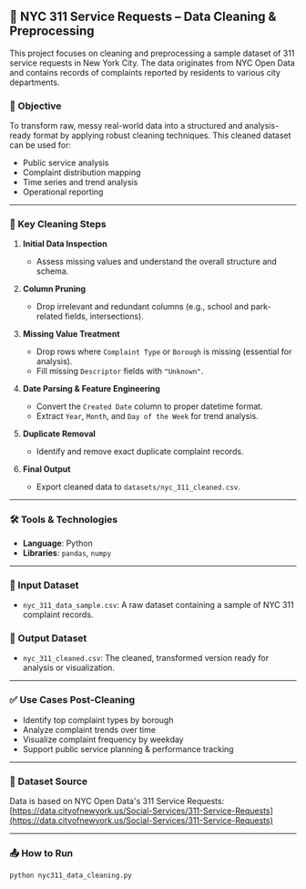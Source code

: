 ## 🗽 NYC 311 Service Requests – Data Cleaning & Preprocessing

This project focuses on cleaning and preprocessing a sample dataset of 311 service requests in New York City. The data originates from NYC Open Data and contains records of complaints reported by residents to various city departments.

### 🎯 Objective
To transform raw, messy real-world data into a structured and analysis-ready format by applying robust cleaning techniques. This cleaned dataset can be used for:
- Public service analysis
- Complaint distribution mapping
- Time series and trend analysis
- Operational reporting

---

### 🔧 Key Cleaning Steps

1. **Initial Data Inspection**  
   - Assess missing values and understand the overall structure and schema.

2. **Column Pruning**  
   - Drop irrelevant and redundant columns (e.g., school and park-related fields, intersections).

3. **Missing Value Treatment**  
   - Drop rows where `Complaint Type` or `Borough` is missing (essential for analysis).
   - Fill missing `Descriptor` fields with `"Unknown"`.

4. **Date Parsing & Feature Engineering**  
   - Convert the `Created Date` column to proper datetime format.
   - Extract `Year`, `Month`, and `Day of the Week` for trend analysis.

5. **Duplicate Removal**  
   - Identify and remove exact duplicate complaint records.

6. **Final Output**  
   - Export cleaned data to `datasets/nyc_311_cleaned.csv`.

---

### 🛠 Tools & Technologies
- **Language**: Python  
- **Libraries**: `pandas`, `numpy`

---

### 📁 Input Dataset
- `nyc_311_data_sample.csv`: A raw dataset containing a sample of NYC 311 complaint records.

### 📁 Output Dataset
- `nyc_311_cleaned.csv`: The cleaned, transformed version ready for analysis or visualization.

---

### ✅ Use Cases Post-Cleaning
- Identify top complaint types by borough
- Analyze complaint trends over time
- Visualize complaint frequency by weekday
- Support public service planning & performance tracking

---

### 📌 Dataset Source
Data is based on NYC Open Data's 311 Service Requests:  
[https://data.cityofnewyork.us/Social-Services/311-Service-Requests](https://data.cityofnewyork.us/Social-Services/311-Service-Requests)

---

### 📤 How to Run

```bash
python nyc311_data_cleaning.py
